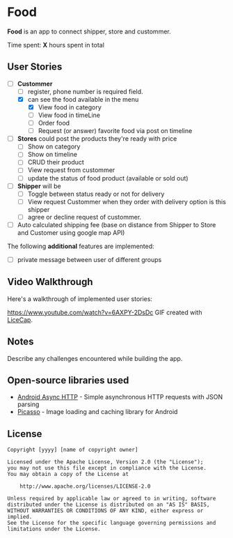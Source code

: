 # Food

**Food** is an app to connect shipper, store and custommer.

Time spent: **X** hours spent in total

## User Stories


* [ ] **Custommer** 
	* [ ] register, phone number is required field.
	* [x] can see the food available in the menu
		* [x] View food in category
 		* [ ] View food in timeLine
 		* [ ] Order food
 		* [ ] Request (or answer) favorite food via post on timeline
* [ ] **Stores** could post the products they're ready with price
 	* [ ] Show on category
 	* [ ] Show on timeline
 	* [ ] CRUD their product
 	* [ ] View request from custommer
 	* [ ] update the status of food product (available or sold out)
* [ ] **Shipper** will be
	* [ ] Toggle between status ready or not for delivery
	* [ ] View request Custommer when they order with delivery option is this shipper
	* [ ] agree or decline request of custommer.
* [ ] Auto calculated shipping fee (base on distance from Shipper to Store and Customer 	  using google map API)
	
The following **additional** features are implemented:
* [ ] private message between user of different groups

## Video Walkthrough

Here's a walkthrough of implemented user stories:

https://www.youtube.com/watch?v=6AXPY-2DsDc
GIF created with [LiceCap](http://www.cockos.com/licecap/).

## Notes

Describe any challenges encountered while building the app.

## Open-source libraries used

- [Android Async HTTP](https://github.com/loopj/android-async-http) - Simple asynchronous HTTP requests with JSON parsing
- [Picasso](http://square.github.io/picasso/) - Image loading and caching library for Android

## License

    Copyright [yyyy] [name of copyright owner]

    Licensed under the Apache License, Version 2.0 (the "License");
    you may not use this file except in compliance with the License.
    You may obtain a copy of the License at

        http://www.apache.org/licenses/LICENSE-2.0

    Unless required by applicable law or agreed to in writing, software
    distributed under the License is distributed on an "AS IS" BASIS,
    WITHOUT WARRANTIES OR CONDITIONS OF ANY KIND, either express or implied.
    See the License for the specific language governing permissions and
    limitations under the License.
